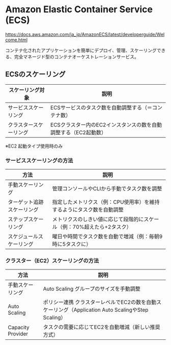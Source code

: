 # Amazon Elastic Container Service (ECS)

https://docs.aws.amazon.com/ja_jp/AmazonECS/latest/developerguide/Welcome.html

コンテナ化されたアプリケーションを簡単にデプロイ、管理、スケーリングできる、完全マネージド型のコンテナオーケストレーションサービス。

## ECSのスケーリング

| スケーリング対象	| 説明 |
| ---- | ---- |
| サービススケーリング |	ECSサービスのタスク数を自動調整する（＝コンテナ数） |
| クラスタースケーリング |	ECSクラスター内のEC2インスタンスの数を自動調整する（EC2起動数） |
※EC2 起動タイプ使用時のみ

### サービススケーリングの方法

| 方法 |	説明 |
| ---- | ---- |
| 手動スケーリング |	管理コンソールやCLIから手動でタスク数を調整 |
| ターゲット追跡スケーリング |	指定したメトリクス（例：CPU使用率）を維持するようにタスク数を自動調整 |
| ステップスケーリング |	メトリクスのしきい値に応じて段階的にスケール（例：70%超えたら+2タスク） |
| スケジュールスケーリング |	曜日や時間でタスク数を自動で増減（例：毎朝9時に5タスクに） |

### クラスター（EC2）スケーリングの方法

| 方法 |	説明 |
| ---- | ---- |
| 手動スケーリング |	Auto Scaling グループのサイズを手動調整 |
| Auto Scaling | ポリシー連携	クラスターレベルでEC2の数を自動スケーリング（Application Auto ScalingやStep Scaling） |
| Capacity Provider |	タスクの需要に応じてEC2を自動増減（新しい推奨方式） |
